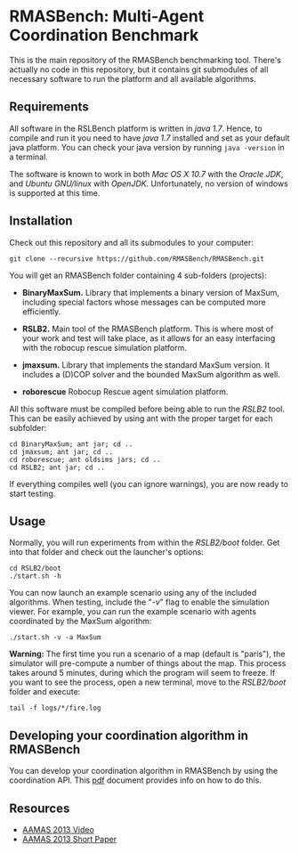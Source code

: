RMASBench: Multi-Agent Coordination Benchmark
=============================================

This is the main repository of the RMASBench benchmarking tool. There's actually no code in this repository, but it contains git submodules of all necessary software to run the platform and all available algorithms.

Requirements
------------

All software in the RSLBench platform is written in *java 1.7*. Hence, to compile and run it you need to have *java 1.7* installed and set as your default java platform. You can check your java version by running `java -version` in a terminal.

The software is known to work in both *Mac OS X 10.7* with the *Oracle JDK*, and *Ubuntu GNU/linux* with *OpenJDK*. Unfortunately, no version of windows is supported at this time.

Installation
------------

Check out this repository and all its submodules to your computer:

	git clone --recursive https://github.com/RMASBench/RMASBench.git

You will get an RMASBench folder containing 4 sub-folders (projects):

- **BinaryMaxSum.** 
	Library that implements a binary version of MaxSum, including special factors whose messages can be computed more efficiently.

- **RSLB2.**
	Main tool of the RMASBench platform. This is where most of your work and test will take place, as it allows for an easy interfacing with the robocup rescue simulation platform.

- **jmaxsum.**
	Library that implements the standard MaxSum version. It includes a (D)COP solver and the bounded MaxSum algorithm as well.

- **roborescue**
	Robocup Rescue agent simulation platform.

All this software must be compiled before being able to run the *RSLB2* tool. This can be easily achieved by using ant with the proper target for each subfolder:

	cd BinaryMaxSum; ant jar; cd ..
	cd jmaxsum; ant jar; cd ..
	cd roborescue; ant oldsims jars; cd ..
	cd RSLB2; ant jar; cd ..

If everything compiles well (you can ignore warnings), you are now ready to start testing. 


Usage
-----

Normally, you will run experiments from within the *RSLB2/boot* folder. Get into that folder and check out the launcher's options:

	cd RSLB2/boot
	./start.sh -h

You can now launch an example scenario using any of the included algorithms. When testing, include the "*-v*" flag to enable the simulation viewer. For example, you can run the example scenario with agents coordinated by the MaxSum algorithm:

	./start.sh -v -a MaxSum

**Warning:** The first time you run a scenario of a map (default is "paris"), the simulator will pre-compute a number of things about the map. This process takes around 5 minutes, during which the program will seem to freeze. If you want to see the process, open a new terminal, move to the *RSLB2/boot* folder and execute:

	tail -f logs/*/fire.log

Developing your coordination algorithm in RMASBench
---------------------------------------------

You can develop your coordination algorithm in RMASBench by using the coordination API.
This [pdf](RSLB2/docs/rmas_benchmark.pdf) document provides info on how to do this.



Resources
--------

* [AAMAS 2013 Video](https://www.youtube.com/watch?v=39y6tkhv5O4)
* [AAMAS 2013 Short Paper](http://www.ifaamas.org/Proceedings/aamas2013/docs/p1195.pdf)
